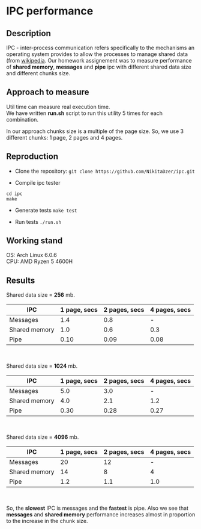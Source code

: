 # IPC performance
## Description
IPC -  inter-process communication refers specifically to the mechanisms an operating system provides to allow the processes to manage shared data (from [wikipedia](https://en.wikipedia.org/wiki/Inter-process_communication). Our homework assignement was to measure performance of **shared memory**, **messages** and **pipe** ipc with different shared data size and different chunks size.

## Approach to measure
Util time can measure real execution time. <br>
We have written **run.sh** script to run this utility 5 times for each combination. <br>

In our approach chunks size is a multiple of the page size. So, we use 3 different chunks: 1 page, 2 pages and 4 pages.

## Reproduction

* Clone the repository:
`git clone https://github.com/NikitaDzer/ipc.git`

* Compile ipc tester
```shell
cd ipc
make
```

* Generate tests
`make test`

* Run tests
`./run.sh`


## Working stand
OS: Arch Linux 6.0.6 <br>
CPU: AMD Ryzen 5 4600H

## Results
Shared data size = **256** mb.

| IPC           | 1 page, secs | 2 pages, secs | 4 pages, secs |
|---------------|--------------|---------------|---------------|
| Messages      | 1.4          | 0.8           | -             | 
| Shared memory | 1.0          | 0.6           | 0.3           |
| Pipe          | 0.10         | 0.09          | 0.08          |
<br>

Shared data size = **1024** mb.

| IPC           | 1 page, secs | 2 pages, secs | 4 pages, secs |
|---------------|--------------|---------------|---------------|
| Messages      | 5.0          | 3.0           | -             | 
| Shared memory | 4.0          | 2.1           | 1.2           |
| Pipe          | 0.30         | 0.28          | 0.27          |
<br>

Shared data size = **4096** mb.

| IPC           | 1 page, secs | 2 pages, secs | 4 pages, secs |
|---------------|--------------|---------------|---------------|
| Messages      | 20           | 12            | -             | 
| Shared memory | 14           | 8             | 4             |
| Pipe          | 1.2          | 1.1           | 1.0           |
<br>

So, the **slowest** IPC is messages and the **fastest** is pipe. Also we see that **messages** and **shared memory** performance increases almost in proportion to the increase in the chunk size.
